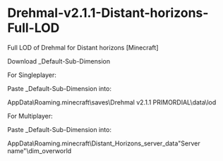 # Drehmal-v2.1.1-Distant-horizons-Full-LOD
Full LOD of Drehmal for Distant horizons [Minecraft]

Download _Default-Sub-Dimension

For Singleplayer:

Paste _Default-Sub-Dimension into: 

AppData\Roaming\.minecraft\saves\Drehmal v2.1.1 PRIMORDIAL\data\lod


For Multiplayer:

Paste _Default-Sub-Dimension into: 

AppData\Roaming\.minecraft\Distant_Horizons_server_data\"Server name"\dim_overworld
